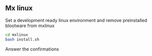 ## Mx linux

Set a development ready linux environment and remove preinstalled blootware from mxlinux

```bash
cd mxlinux
bash install.sh
```
Answer the confirmations 
